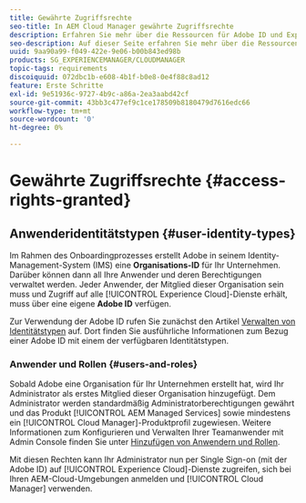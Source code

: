 ```yaml
---
title: Gewährte Zugriffsrechte
seo-title: In AEM Cloud Manager gewährte Zugriffsrechte
description: Erfahren Sie mehr über die Ressourcen für Adobe ID und Experience Cloud.
seo-description: Auf dieser Seite erfahren Sie mehr über die Ressourcen für Adobe ID und AEM Experience Cloud.
uuid: 9aa90a99-f049-422e-9e06-b00b843ed98b
products: SG_EXPERIENCEMANAGER/CLOUDMANAGER
topic-tags: requirements
discoiquuid: 072dbc1b-e608-4b1f-b0e8-0e4f88c8ad12
feature: Erste Schritte
exl-id: 9e51936c-9727-4b9c-a86a-2ea3aabd42cf
source-git-commit: 43bb3c477ef9c1ce178509b8180479d7616edc66
workflow-type: tm+mt
source-wordcount: '0'
ht-degree: 0%

---
```


# Gewährte Zugriffsrechte {#access-rights-granted}

## Anwenderidentitätstypen {#user-identity-types}

Im Rahmen des Onboardingprozesses erstellt Adobe in seinem Identity-Management-System (IMS) eine **Organisations-ID** für Ihr Unternehmen. Darüber können dann all Ihre Anwender und deren Berechtigungen verwaltet werden. Jeder Anwender, der Mitglied dieser Organisation sein muss und Zugriff auf alle [!UICONTROL Experience Cloud]-Dienste erhält, muss über eine eigene **Adobe ID** verfügen.

Zur Verwendung der Adobe ID rufen Sie zunächst den Artikel [Verwalten von Identitätstypen](https://helpx.adobe.com/de/enterprise/using/identity.html) auf. Dort finden Sie ausführliche Informationen zum Bezug einer Adobe ID mit einem der verfügbaren Identitätstypen.

### Anwender und Rollen {#users-and-roles}

Sobald Adobe eine Organisation für Ihr Unternehmen erstellt hat, wird Ihr Administrator als erstes Mitglied dieser Organisation hinzugefügt. Dem Administrator werden standardmäßig Administratorberechtigungen gewährt und das Produkt [!UICONTROL AEM Managed Services] sowie mindestens ein [!UICONTROL Cloud Manager]-Produktprofil zugewiesen. Weitere Informationen zum Konfigurieren und Verwalten Ihrer Teamanwender mit Admin Console finden Sie unter [Hinzufügen von Anwendern und Rollen](setting-up-users-and-roles.md).

Mit diesen Rechten kann Ihr Administrator nun per Single Sign-on (mit der Adobe ID) auf [!UICONTROL Experience Cloud]-Dienste zugreifen, sich bei Ihren AEM-Cloud-Umgebungen anmelden und [!UICONTROL Cloud Manager] verwenden.
